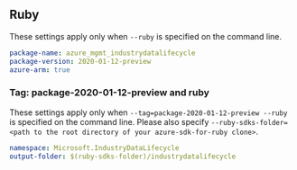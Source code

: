 ## Ruby

These settings apply only when `--ruby` is specified on the command line.

```yaml
package-name: azure_mgmt_industrydatalifecycle
package-version: 2020-01-12-preview
azure-arm: true
```

### Tag: package-2020-01-12-preview and ruby

These settings apply only when `--tag=package-2020-01-12-preview --ruby` is specified on the command line.
Please also specify `--ruby-sdks-folder=<path to the root directory of your azure-sdk-for-ruby clone>`.

```yaml $(tag) == 'package-2020-01-12-preview' && $(ruby)
namespace: Microsoft.IndustryDataLifecycle
output-folder: $(ruby-sdks-folder)/industrydatalifecycle
```
